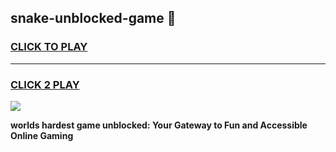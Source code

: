 
## snake-unblocked-game 👋
<h3>
<a href="https://premium.freeplayer.one?title=snake-unblocked-game&ref=14F">CLICK TO PLAY</a></h3>
<hr>

<h3>
<a href="https://premium.freeplayer.one?title=snake-unblocked-game&ref=14F">CLICK 2 PLAY</a>
  
</h3>

<a href="https://premium.freeplayer.one?title=snake-unblocked-game&ref=12F/"><img src="https://clearcache.store/games.png"></a>


**worlds hardest game unblocked: Your Gateway to Fun and Accessible Online Gaming**
